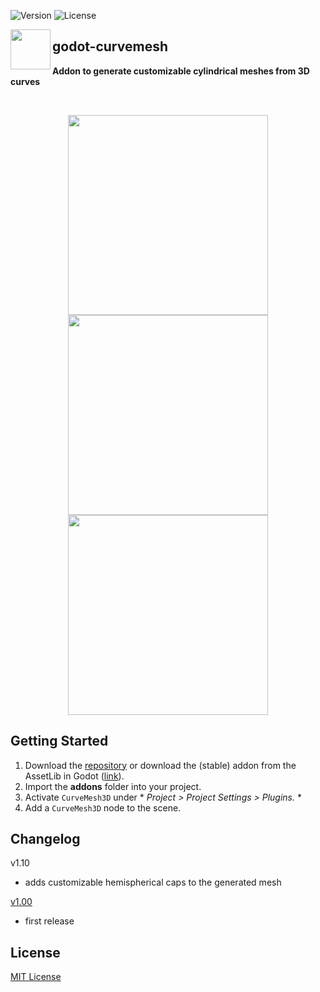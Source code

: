 ![Version](https://img.shields.io/badge/Godot-v4.4.1-informational) ![License](https://img.shields.io/github/license/cloudofoz/godot-curvemesh)

<img src="addons/curvemesh3d/icon.svg" width="64" align="left"/>

## godot-curvemesh
**Addon to generate customizable cylindrical meshes from 3D curves**

<br clear="left" />

<p align="center">
  <img src="media/cm_screen_2.gif" width="320" />
  <img src="media/cm_screen_3.gif" width="320" />
  <img src="media/cm_screen_1.jpg" width="320" />
</p>


## Getting Started

1. Download the [repository](https://github.com/cloudofoz/godot-curvemesh/archive/refs/heads/main.zip) or download the (stable) addon from the AssetLib in Godot ([link](https://godotengine.org/asset-library/asset/1579)).
2. Import the **addons** folder into your project.
3. Activate `CurveMesh3D` under * *Project > Project Settings > Plugins.* *
4. Add a `CurveMesh3D` node to the scene.

## Changelog

v1.10
- adds customizable hemispherical caps to the generated mesh

[v1.00](https://github.com/cloudofoz/godot-curvemesh/releases/tag/v1.00)
- first release


## License

[MIT License](/LICENSE.md)
